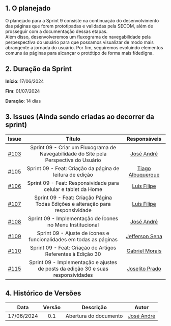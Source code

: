 ## 1. O planejado

O planejado para a Sprint 9 consiste na continuação do desenvolvimento das páginas que forem prototipadas e validadas pela SECOM, além de prosseguir com a documentação dessas etapas.<br>
Além disso, desenvolveremos um fluxograma de navegabilidade pela perpespectiva do usuário para que possamos visualizar de modo mais abrangente a jornada do usuário.
Por fim, seguiremos evoluindo elementos comuns às páginas para alcançar o protótipo de forma mais fídedigna. <br>


## 2. Duração da Sprint

**Início**: 17/06/2024

**Fim**: 01/07/2024

**Duração**: 14 dias

## 3. Issues (Ainda sendo criadas ao decorrer da sprint)

|                            Issue                             |              Título               |                    Responsáveis                     |
| :----------------------------------------------------------: | :-------------------------------: | :-------------------------------------------------: |
| [#103](https://github.com/ResidenciaTICBrisa/T2G7-Revista-Darcy/issues/103) | Sprint 09 - Criar um Fluxograma de Navegabilidade do Site pela Perspectiva do Usuário | [José André](https://github.com/joseandre25) |
| [#105](https://github.com/ResidenciaTICBrisa/T2G7-Revista-Darcy/issues/105) | Sprint 09 - Feat: Criação da página de leitura de edição| [Tiago Albuquerque](https://github.com/Tiago1604) |
| [#106](https://github.com/ResidenciaTICBrisa/T2G7-Revista-Darcy/issues/106) | Sprint 09 - Feat: Responsividade para celular e tablet da Home | [Luis Filipe](https://github.com/luisfilipe3) |
| [#107](https://github.com/ResidenciaTICBrisa/T2G7-Revista-Darcy/issues/107) | Sprint 09 - Feat: Criação Página Todas Edições e alteração para responsividade | [Luis Filipe](https://github.com/luisfilipe3) |
| [#108](https://github.com/ResidenciaTICBrisa/T2G7-Revista-Darcy/issues/108) | Sprint 09 - Implementação de Ícones no Menu Institucional | [José André](https://github.com/joseandre25) |
| [#109](https://github.com/ResidenciaTICBrisa/T2G7-Revista-Darcy/issues/109) | Sprint 09 - Ajuste de ícones e funcionalidades em todas as páginas | [Jefferson Sena](https://github.com/JeffersonSenaa) |
| [#110](https://github.com/ResidenciaTICBrisa/T2G7-Revista-Darcy/issues/110) | Sprint 09 - Feat: Criação de Artigos Referentes à Edição 30 | [Gabriel Morais](https://github.com/gabriel-moraiss) |
| [#115](https://github.com/ResidenciaTICBrisa/T2G7-Revista-Darcy/issues/115) | Sprint 09 - Implementação e ajustes de posts da edição 30 e suas responsividades | [Joselito Prado](https://github.com/joselitopradomarques) |

## 4. Histórico de Versões

| Data       | Versão | Descrição                                 | Autor             |
| :--------: | :----: | :--------------------:                    | :---------------: |
| 17/06/2024 |  0.1   | Abertura do documento                     | [José André ](https://github.com/joseandre25) |

